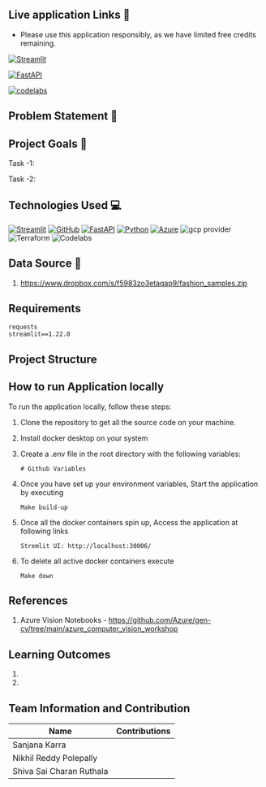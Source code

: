 ## Live application Links :octopus:

- Please use this application responsibly, as we have limited free credits remaining.

[![Streamlit](https://img.shields.io/badge/Streamlit-FF4B4B?style=for-the-badge&logo=Streamlit&logoColor=white)](http://34.139.252.216:30006/)

[![FastAPI](https://img.shields.io/badge/FastAPI-009688?style=for-the-badge&logo=FastAPI&logoColor=white)]()

[![codelabs](https://img.shields.io/badge/codelabs-4285F4?style=for-the-badge&logo=codelabs&logoColor=white)](https://codelabs-preview.appspot.com/?file_id=12dn3Hs3BN9EUdLaln8LcXcGW6GwyTEJBKvV6ACbZrAk)



## Problem Statement :memo:


## Project Goals :dart:
Task -1:

Task -2:


## Technologies Used :computer:
[![Streamlit](https://img.shields.io/badge/Streamlit-FF4B4B?style=for-the-badge&logo=Streamlit&logoColor=white)](https://streamlit.io/)
[![GitHub](https://img.shields.io/badge/GitHub-100000?style=for-the-badge&logo=github&logoColor=white)](https://github.com/)
[![FastAPI](https://img.shields.io/badge/fastapi-109989?style=for-the-badge&logo=FASTAPI&logoColor=white)](https://fastapi.tiangolo.com/)
[![Python](https://img.shields.io/badge/Python-FFD43B?style=for-the-badge&logo=python&logoColor=blue)](https://www.python.org/)
[![Azure](https://img.shields.io/badge/Microsoft%20Azure-0078D4?logo=microsoft-azure&style=for-the-badge&logoColor=white)](https://azure.microsoft.com)
![gcp provider](https://img.shields.io/badge/GCP-orange?style=for-the-badge&logo=google-cloud&color=orange)
![Terraform](https://img.shields.io/badge/terraform-%235835CC.svg?style=for-the-badge&logo=terraform&logoColor=white)
![Codelabs](https://img.shields.io/badge/Codelabs-violet?style=for-the-badge)

## Data Source :flashlight:
1. https://www.dropbox.com/s/f5983zo3etaqap9/fashion_samples.zip

## Requirements
```
requests
streamlit==1.22.0
```

## Project Structure


## How to run Application locally
To run the application locally, follow these steps:
1. Clone the repository to get all the source code on your machine.

2. Install docker desktop on your system

3. Create a .env file in the root directory with the following variables:
    ``` 
   # Github Variables
    ```

4. Once you have set up your environment variables, Start the application by executing
    ``` 
   Make build-up
    ```

5. Once all the docker containers spin up, Access the application at following links
    ``` 
   Stremlit UI: http://localhost:30006/
    ```

6. To delete all active docker containers execute
    ``` 
   Make down
    ``` 


## References
1. Azure Vision Notebooks - https://github.com/Azure/gen-cv/tree/main/azure_computer_vision_workshop


## Learning Outcomes
1. 
2.

## Team Information and Contribution
Name | Contributions 
--- | --- |
Sanjana Karra | 
Nikhil Reddy Polepally |
Shiva Sai Charan Ruthala | 
